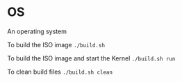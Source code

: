 # OS
An operating system

To build the ISO image
```./build.sh```

To build the ISO image and start the Kernel
```./build.sh run```

To clean build files
```./build.sh clean```